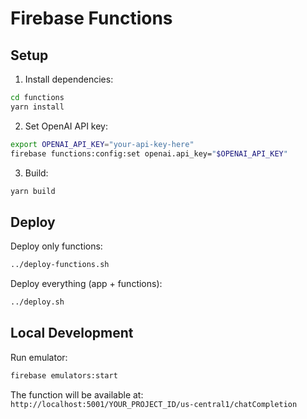 # Firebase Functions

## Setup

1. Install dependencies:

```bash
cd functions
yarn install
```

2. Set OpenAI API key:

```bash
export OPENAI_API_KEY="your-api-key-here"
firebase functions:config:set openai.api_key="$OPENAI_API_KEY"
```

3. Build:

```bash
yarn build
```

## Deploy

Deploy only functions:

```bash
../deploy-functions.sh
```

Deploy everything (app + functions):

```bash
../deploy.sh
```

## Local Development

Run emulator:

```bash
firebase emulators:start
```

The function will be available at:
`http://localhost:5001/YOUR_PROJECT_ID/us-central1/chatCompletion`
